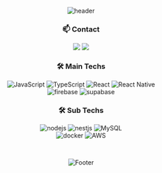 <div align="center">

![header](https://capsule-render.vercel.app/api?type=waving&color=gradient&height=150&animation=twinkling)
<!-- ![Top Langs](https://github-readme-stats.vercel.app/api/top-langs/?username=suwoncityBoy&hide=python&theme=tokyonight) -->


### 📫 Contact 
<p>
  <a href="mailto:dlgkrrud970930@gmail.com" target="_blank"><img src="https://img.shields.io/badge/dlgkrrud970930@gmail.com-EA4335?style=flat-square&logo=Gmail&logoColor=white"/></a>
  <a href="mailto:dlgkrrud00@naver.com" target="_blank"><img src="https://img.shields.io/badge/dlgkrrud00@naver.com-03C75A?style=flat-square&logo=Naver&logoColor=white"/></a>
</p>


### 🛠 Main Techs 
![JavaScript](https://img.shields.io/badge/javascript-F7DF1E?style=flat-square&logo=javascript&logoColor=white)
![TypeScript](https://img.shields.io/badge/typescript-3178C6.svg?style=flat-square&logo=TypeScript&logoColor=white)
![React](https://img.shields.io/badge/react-61DAFB.svg?style=flat-square&logo=React&logoColor=white) 
![React Native](https://img.shields.io/badge/reactnative-000.svg?style=flat-square&logo=React&logoColor=white)  
![firebase](https://img.shields.io/badge/firebase-FFCA28.svg?style=flat-square&logo=firebase&logoColor=white)
![supabase](https://img.shields.io/badge/supabase-3FCF8E.svg?style=flat-square&logo=supabase&logoColor=white)


### 🛠 Sub Techs  
![nodejs](https://img.shields.io/badge/nodejs-339933?style=flat-square&logo=nodedotjs&logoColor=white)
![nestjs](https://img.shields.io/badge/nestjs-E0234E?style=flat-square&logo=nestjs&logoColor=white)
![MySQL](https://img.shields.io/badge/mysql-4479A1?style=flat-square&logo=MySql&logoColor=white)  
![docker](https://img.shields.io/badge/docker-2496ED?style=flat-square&logo=docker&logoColor=white)
![AWS](https://img.shields.io/badge/AWS-232F3E?style=flat-square&logo=amazonaws&logoColor=white)

<br/>

![Footer](https://capsule-render.vercel.app/api?type=waving&color=gradient&height=150&animation=twinkling&section=footer)

</div>

